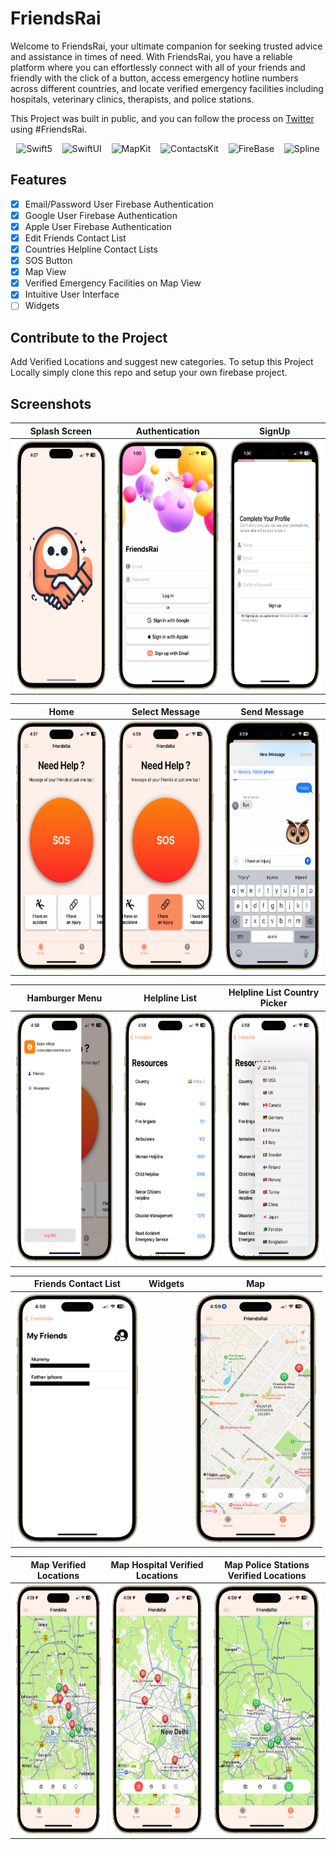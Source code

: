 # FriendsRai

Welcome to FriendsRai, your ultimate companion for seeking trusted advice and assistance in times of need. With FriendsRai, you have a reliable platform where you can effortlessly connect with all of your friends and friendly with the click of a button, access emergency hotline numbers across different countries, and locate verified emergency facilities including hospitals, veterinary clinics, therapists, and police stations.

This Project was built in public, and you can follow the process on [Twitter](https://twitter.com/hashtag/FriendsRai?src=hashtag_click) using #FriendsRai.

<p align="center">
    <img src="https://developer.apple.com/assets/elements/icons/swift/swift-96x96_2x.png" alt="Swift5" width="48" height="48">&nbsp;&nbsp;&nbsp;
    <img src="https://developer.apple.com/assets/elements/icons/swiftui/swiftui-96x96_2x.png" alt="SwiftUI" width="48" height="48">&nbsp;&nbsp;&nbsp;
    <img src="https://developer.apple.com/assets/elements/icons/maps/maps-128x128_2x.png" alt="MapKit" width="48" height="48">&nbsp;&nbsp;&nbsp;
    <img src="https://upload.wikimedia.org/wikipedia/commons/d/d5/Contacts_%28iOS%29.png" alt="ContactsKit" width="48" height="48">&nbsp;&nbsp;&nbsp;
    <img src="https://res.cloudinary.com/startup-grind/image/upload/c_fill,dpr_2.0,f_auto,g_center,h_1080,q_100,w_1080/v1/gcs/platform-data-dsc/events/firebase_logo-1.png" alt="FireBase" width="48" height="48">&nbsp;&nbsp;&nbsp;
    <img src="https://spline.design/_ipx/w_128,q_75/%2F_next%2Fstatic%2Fmedia%2Fspline_logo.647803e0.png?url=%2F_next%2Fstatic%2Fmedia%2Fspline_logo.647803e0.png&w=128&q=75" alt="Spline" width="48" height="48">
</p>

## Features

- [x]  Email/Password User Firebase Authentication
- [x]  Google User Firebase Authentication
- [x]  Apple User Firebase Authentication
- [x]  Edit Friends Contact List
- [x]  Countries Helpline Contact Lists
- [x]  SOS Button
- [x]  Map View
- [x]  Verified Emergency Facilities on Map View
- [x]  Intuitive User Interface
- [ ]  Widgets

## Contribute to the Project

Add Verified Locations and suggest new categories.
To setup this Project Locally simply clone this repo and setup your own firebase project.

## Screenshots

| Splash Screen | Authentication | SignUp |
|---|---|---|
| <img src="https://github.com/krishmittal21/FriendsRai/blob/main/FriendsRaiScreenshots/splash.png" width="200" height="400"> | <img src="https://github.com/krishmittal21/FriendsRai/blob/main/FriendsRaiScreenshots/Auth.png" width="200" height="400"> | <img src="https://github.com/krishmittal21/FriendsRai/blob/main/FriendsRaiScreenshots/SignUp.png" width="200" height="400"> |

| Home | Select Message | Send Message |
|---|---|---|
| <img src="https://github.com/krishmittal21/FriendsRai/blob/main/FriendsRaiScreenshots/Home.png" width="200" height="400"> | <img src="https://github.com/krishmittal21/FriendsRai/blob/main/FriendsRaiScreenshots/SelectMessage.png" width="200" height="400"> | <img src="https://github.com/krishmittal21/FriendsRai/blob/main/FriendsRaiScreenshots/SendMessage.png" width="200" height="400"> |

| Hamburger Menu | Helpline List | Helpline List Country Picker |
|---|---|---|
| <img src="https://github.com/krishmittal21/FriendsRai/blob/main/FriendsRaiScreenshots/Hamburger.png" width="200" height="400"> | <img src="https://github.com/krishmittal21/FriendsRai/blob/main/FriendsRaiScreenshots/HelplineList.png" width="200" height="400"> | <img src="https://github.com/krishmittal21/FriendsRai/blob/main/FriendsRaiScreenshots/HelplineListCountryPicker.png" width="200" height="400"> |

| Friends Contact List | Widgets | Map |
|---|---|---|
| <img src="https://github.com/krishmittal21/FriendsRai/blob/main/FriendsRaiScreenshots/FriendsContactList.png" width="200" height="400"> | | <img src="https://github.com/krishmittal21/FriendsRai/blob/main/FriendsRaiScreenshots/MapView.png" width="200" height="400"> |

| Map Verified Locations | Map Hospital Verified Locations | Map Police Stations Verified Locations |
|---|---|---|
| <img src="https://github.com/krishmittal21/FriendsRai/blob/main/FriendsRaiScreenshots/MapViewVerifiedLocations.png" width="200" height="400"> | <img src="https://github.com/krishmittal21/FriendsRai/blob/main/FriendsRaiScreenshots/MapViewLocationType.png" width="200" height="400"> | <img src="https://github.com/krishmittal21/FriendsRai/blob/main/FriendsRaiScreenshots/MapViewLocationType2.png" width="200" height="400"> |
